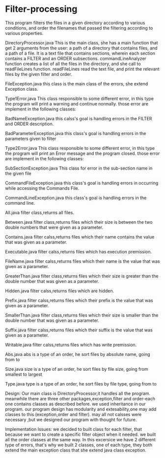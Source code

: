 # Filter-processing
This program filters the files in a given directory according to various conditions, and order the filenames that passed the filtering according to various properties.


DirectoryProcessor.java
This is the main class, she has a main function that get 2 arguments from the user:
a path of a directory that contains files, and a path of a file. It is a text file that contains
sections, wherein each section contains a FILTER and an ORDER subsections.
commandLineAnalyzer function creates a list of all the files in the directory, and she call to
readFileLines function.
readFileLines read the text file, and print the relevant files by the given filter and order.

FileException.java
this class is the main class of the errors, she extend Exception class.

Type1Error.java
This class responsible to some different error, in this type the program will print a warning and continue
normally. those error are implement in the following classes:

BadNameException.java
this calss's goal is handling errors in the FILTER and ORDER description.

BadParameterException.java
this class's goal is handling errors in the parameters given to filter

Type2Error.java
This class responsible to some different error, in this type the program will print an Error message
and the program closed. those error are implement in the following classes:

SubSectionException.java
This class for error in the sub-section name in the given file

CommandFileException.java
this class's goal is handling errors in occurring while accessing the Commands File.

CommandLineException.java
this class's goal is handling errors in the command line.

All.java
filter class,returns all files.

Between.java
filter class,returns  files which their size is between the two double numbers that were given as a
parameter.

Contains.java
filter calss,returns files which their name contains the value that was given as a parameter.

Executable.java
filter calss,returns files which has execution premission.

FileName.java
filter calss,returns files which their name is the value that was given as a parameter.

GreaterThan.java
filter class,returns files which their size is greater than the double number that was given as a
parameter.

Hidden.java
filter calss,returns files which are hidden.

Prefix.java
filter calss,returns files which their prefix is the value that was given as a parameter.

SmallerThan.java
filter class,returns files which their size is smaller than the double number that was given as a
parameter.

Suffix.java
filter calss,returns files which their suffix is the value that was given as a parameter.

Writable.java
filter calss,returns files which has write premission.

Abs.java
abs is a type of an order, he sort files by absolute name, going from  to 

Size.java
size is a type of an order, he sort files by file size, going from smallest to largest

Type.java
type is a type of an order, he sort files by file type, going from  to 


Design:
Our main class is DirectoryProcessor,it handles all the program.
meanwhile there are three other packages,exception,filter and order-each one contains classes
as described before.
we used inheritance in our program.
our program design has modularity and extesability,one may add classes to this (exception,order and filter).
may all not calsses were necessary ,but we designed our program with thought for future.


Implementation Issues:
we decided to built class for each filter, that because we want to create a specific filter object when it
needed. we  built all the order classes at the same way.
In this excersice we have 2 different type of errors, that's why we built 2 classes, one of each type,
they both extend the main exception class that she extend java class exception.

